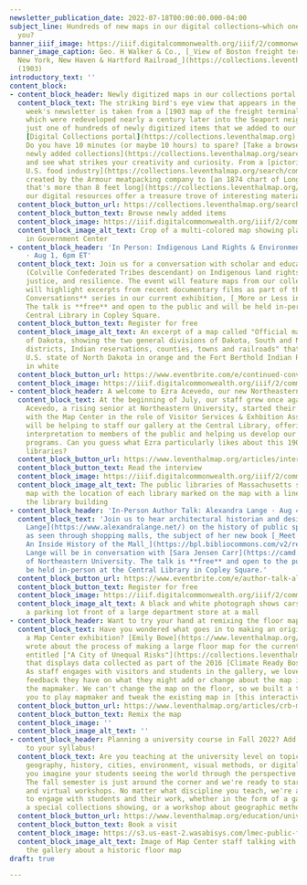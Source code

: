 ```yaml
---
newsletter_publication_date: 2022-07-18T00:00:00.000-04:00
subject_line: Hundreds of new maps in our digital collections—which one will inspire
  you?
banner_iiif_image: https://iiif.digitalcommonwealth.org/iiif/2/commonwealth:d791w527w/505,2604,11069,2705/1200,/0/default.jpg
banner_image_caption: Geo. H Walker & Co., [_View of Boston freight terminals, the
  New York, New Haven & Hartford Railroad_](https://collections.leventhalmap.org/search/commonwealth:df65xz27g)
  (1903)
introductory_text: ''
content_block:
- content_block_header: Newly digitized maps in our collections portal
  content_block_text: The striking bird's eye view that appears in the header of this
    week's newsletter is taken from a [1903 map of the freight terminals](https://collections.leventhalmap.org/search/commonwealth:df65xz27g)
    which were redeveloped nearly a century later into the Seaport neighborhood. It's
    just one of hundreds of newly digitized items that we added to our ever-growing
    [Digital Collections portal](https://collections.leventhalmap.org) this week.
    Do you have 10 minutes (or maybe 10 hours) to spare? [Take a browse through the
    newly added collections](https://collections.leventhalmap.org/search?per_page=50&q=&sort=system_create_dtsi+desc)
    and see what strikes your creativity and curiosity. From a [pictorial map of the
    U.S. food industry](https://collections.leventhalmap.org/search/commonwealth:4q77jf53r)
    created by the Armour meatpacking company to [an 1874 chart of Long Island Sound
    that's more than 8 feet long](https://collections.leventhalmap.org/search/commonwealth:w6636s756),
    our digital resources offer a treasure trove of interesting material.
  content_block_button_url: https://collections.leventhalmap.org/search?per_page=50&q=&sort=system_create_dtsi+desc
  content_block_button_text: Browse newly added items
  content_block_image: https://iiif.digitalcommonwealth.org/iiif/2/commonwealth:f47554722/full/,1200/0/default.jpg
  content_block_image_alt_text: Crop of a multi-colored map showing planned construction
    in Government Center
- content_block_header: 'In Person: Indigenous Land Rights & Environmental Justice
    · Aug 1, 6pm ET'
  content_block_text: Join us for a conversation with scholar and educator [Dina Gilio-Whitaker](https://dgwconsulting.org/#bio)
    (Colville Confederated Tribes descendant) on Indigenous land rights, environmental
    justice, and resilience. The event will feature maps from our collections and
    will highlight excerpts from recent documentary films as part of the **Continued
    Conversations** series in our current exhibition, [_More or Less in Common_](https://www.leventhalmap.org/digital-exhibitions/more-or-less-in-common/)_._
    The talk is **free** and open to the public and will be held in-person at the
    Central Library in Copley Square.
  content_block_button_text: Register for free
  content_block_image_alt_text: An excerpt of a map called "Official map of the territory
    of Dakota, showing the two general divisions of Dakota, South and North, the land
    districts, Indian reservations, counties, towns and railroads" that shows the
    U.S. state of North Dakota in orange and the Fort Berthold Indian Reservation
    in white
  content_block_button_url: https://www.eventbrite.com/e/continued-conversations-indigenous-land-rights-with-dina-gilio-whitaker-tickets-378019676027?aff=newsletter20220718
  content_block_image: https://iiif.digitalcommonwealth.org/iiif/2/commonwealth:4m90fb35q/80,121,3713,2479/full/0/default.jpg
- content_block_header: A welcome to Ezra Acevedo, our new Northeastern co-op
  content_block_text: At the beginning of July, our staff grew once again as Ezra
    Acevedo, a rising senior at Northeastern University, started their co-op term
    with the Map Center in the role of Visitor Services & Exhbition Assistant. Ezra
    will be helping to staff our gallery at the Central Library, offering tours and
    interpretation to members of the public and helping us develop our exhibition
    programs. Can you guess what Ezra particularly likes about this 1904 map of Massachusetts
    libraries?
  content_block_button_url: https://www.leventhalmap.org/articles/interview-with-ezra/
  content_block_button_text: Read the interview
  content_block_image: https://iiif.digitalcommonwealth.org/iiif/2/commonwealth:wd3761139/full/full/0/default.jpg
  content_block_image_alt_text: The public libraries of Massachusetts shown on a 1904
    map with the location of each library marked on the map with a line drawing of
    the library building
- content_block_header: 'In-Person Author Talk: Alexandra Lange · Aug 4, 4pm ET'
  content_block_text: 'Join us to hear architectural historian and design critic [Alexandra
    Lange](https://www.alexandralange.net/) on the history of public space in America
    as seen through shopping malls, the subject of her new book [_Meet Me by the Fountain:
    An Inside History of the Mall_](https://bpl.bibliocommons.com/v2/record/S75C8224624).
    Lange will be in conversation with [Sara Jensen Carr](https://camd.northeastern.edu/faculty/sara-jensen-carr/)
    of Northeastern University. The talk is **free** and open to the public and will
    be held in-person at the Central Library in Copley Square.'
  content_block_button_url: https://www.eventbrite.com/e/author-talk-alexandra-lange-on-meet-me-by-the-fountain-tickets-373389186107?aff=newsletter20220718
  content_block_button_text: Register for free
  content_block_image: https://iiif.digitalcommonwealth.org/iiif/2/commonwealth:0g354t14z/full/,1200/0/default.jpg
  content_block_image_alt_text: A black and white photograph shows cars parked in
    a parking lot front of a large department store at a mall
- content_block_header: Want to try your hand at remixing the floor map in our gallery?
  content_block_text: Have you wondered what goes in to making an original map for
    a Map Center exhibition? [Emily Bowe](https://www.leventhalmap.org/about/people/emily-bowe/)
    wrote about the process of making a large floor map for the current exhibition
    entitled ["A City of Unequal Risks"](https://collections.leventhalmap.org/search/commonwealth:4t64k502g)
    that displays data collected as part of the 2016 [Climate Ready Boston report](https://www.boston.gov/sites/default/files/embed/2/20161207_climate_ready_boston_digital2.pdf).
    As staff engages with visitors and students in the gallery, we love hearing what
    feedback they have on what they might add or change about the map if they were
    the mapmaker. We can't change the map on the floor, so we built a tool that allows
    you to play mapmaker and tweak the existing map in [this interactive](https://map-remix.glitch.me/).
  content_block_button_url: https://www.leventhalmap.org/articles/crb-map-remix/
  content_block_button_text: Remix the map
  content_block_image: ''
  content_block_image_alt_text: ''
- content_block_header: Planning a university course in Fall 2022? Add a map visit
    to your syllabus!
  content_block_text: Are you teaching at the university level on topics related to
    geography, history, cities, environment, visual methods, or digital studies? Can
    you imagine your students seeing the world through the perspective of a geographer?
    The fall semester is just around the corner and we're ready to start booking in-person
    and virtual workshops. No matter what discipline you teach, we're always excited
    to engage with students and their work, whether in the form of a gallery tour,
    a special collections showing, or a workshop about geographic methods.
  content_block_button_url: https://www.leventhalmap.org/education/university/
  content_block_button_text: Book a visit
  content_block_image: https://s3.us-east-2.wasabisys.com/lmec-public-files/newsletters/LMEC-univ-visit.jpg
  content_block_image_alt_text: Image of Map Center staff talking with students visiting
    the gallery about a historic floor map
draft: true

---
```

